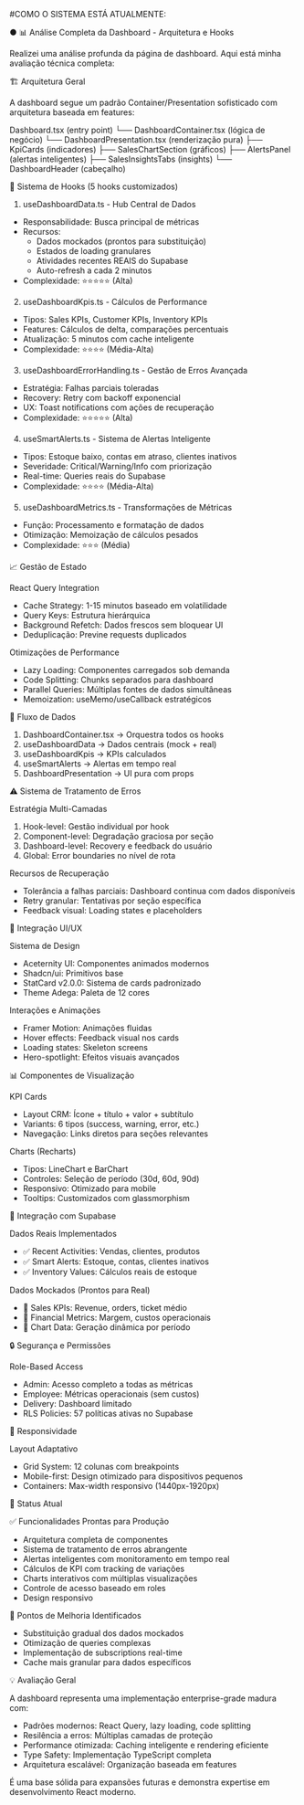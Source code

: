 #COMO O SISTEMA ESTÁ ATUALMENTE: 

● 📊 Análise Completa da Dashboard - Arquitetura e Hooks

  Realizei uma análise profunda da página de dashboard. Aqui está minha avaliação técnica completa:

  🏗️ Arquitetura Geral

  A dashboard segue um padrão Container/Presentation sofisticado com arquitetura baseada em features:

  Dashboard.tsx (entry point)
    └── DashboardContainer.tsx (lógica de negócio)
        └── DashboardPresentation.tsx (renderização pura)
            ├── KpiCards (indicadores)
            ├── SalesChartSection (gráficos)
            ├── AlertsPanel (alertas inteligentes)
            ├── SalesInsightsTabs (insights)
            └── DashboardHeader (cabeçalho)

  🔧 Sistema de Hooks (5 hooks customizados)

  1. useDashboardData.ts - Hub Central de Dados

  - Responsabilidade: Busca principal de métricas
  - Recursos:
    - Dados mockados (prontos para substituição)
    - Estados de loading granulares
    - Atividades recentes REAIS do Supabase
    - Auto-refresh a cada 2 minutos
  - Complexidade: ⭐⭐⭐⭐⭐ (Alta)

  2. useDashboardKpis.ts - Cálculos de Performance

  - Tipos: Sales KPIs, Customer KPIs, Inventory KPIs
  - Features: Cálculos de delta, comparações percentuais
  - Atualização: 5 minutos com cache inteligente
  - Complexidade: ⭐⭐⭐⭐ (Média-Alta)

  3. useDashboardErrorHandling.ts - Gestão de Erros Avançada

  - Estratégia: Falhas parciais toleradas
  - Recovery: Retry com backoff exponencial
  - UX: Toast notifications com ações de recuperação
  - Complexidade: ⭐⭐⭐⭐⭐ (Alta)

  4. useSmartAlerts.ts - Sistema de Alertas Inteligente

  - Tipos: Estoque baixo, contas em atraso, clientes inativos
  - Severidade: Critical/Warning/Info com priorização
  - Real-time: Queries reais do Supabase
  - Complexidade: ⭐⭐⭐⭐ (Média-Alta)

  5. useDashboardMetrics.ts - Transformações de Métricas

  - Função: Processamento e formatação de dados
  - Otimização: Memoização de cálculos pesados
  - Complexidade: ⭐⭐⭐ (Média)

  📈 Gestão de Estado

  React Query Integration

  - Cache Strategy: 1-15 minutos baseado em volatilidade
  - Query Keys: Estrutura hierárquica
  - Background Refetch: Dados frescos sem bloquear UI
  - Deduplicação: Previne requests duplicados

  Otimizações de Performance

  - Lazy Loading: Componentes carregados sob demanda
  - Code Splitting: Chunks separados para dashboard
  - Parallel Queries: Múltiplas fontes de dados simultâneas
  - Memoization: useMemo/useCallback estratégicos

  🔄 Fluxo de Dados

  1. DashboardContainer.tsx → Orquestra todos os hooks
  2. useDashboardData → Dados centrais (mock + real)
  3. useDashboardKpis → KPIs calculados
  4. useSmartAlerts → Alertas em tempo real
  5. DashboardPresentation → UI pura com props

  ⚠️ Sistema de Tratamento de Erros

  Estratégia Multi-Camadas

  1. Hook-level: Gestão individual por hook
  2. Component-level: Degradação graciosa por seção
  3. Dashboard-level: Recovery e feedback do usuário
  4. Global: Error boundaries no nível de rota

  Recursos de Recuperação

  - Tolerância a falhas parciais: Dashboard continua com dados disponíveis
  - Retry granular: Tentativas por seção específica
  - Feedback visual: Loading states e placeholders

  🎨 Integração UI/UX

  Sistema de Design

  - Aceternity UI: Componentes animados modernos
  - Shadcn/ui: Primitivos base
  - StatCard v2.0.0: Sistema de cards padronizado
  - Theme Adega: Paleta de 12 cores

  Interações e Animações

  - Framer Motion: Animações fluidas
  - Hover effects: Feedback visual nos cards
  - Loading states: Skeleton screens
  - Hero-spotlight: Efeitos visuais avançados

  📊 Componentes de Visualização

  KPI Cards

  - Layout CRM: Ícone + título + valor + subtítulo
  - Variants: 6 tipos (success, warning, error, etc.)
  - Navegação: Links diretos para seções relevantes

  Charts (Recharts)

  - Tipos: LineChart e BarChart
  - Controles: Seleção de período (30d, 60d, 90d)
  - Responsivo: Otimizado para mobile
  - Tooltips: Customizados com glassmorphism

  💾 Integração com Supabase

  Dados Reais Implementados

  - ✅ Recent Activities: Vendas, clientes, produtos
  - ✅ Smart Alerts: Estoque, contas, clientes inativos
  - ✅ Inventory Values: Cálculos reais de estoque

  Dados Mockados (Prontos para Real)

  - 🧪 Sales KPIs: Revenue, orders, ticket médio
  - 🧪 Financial Metrics: Margem, custos operacionais
  - 🧪 Chart Data: Geração dinâmica por período

  🔒 Segurança e Permissões

  Role-Based Access

  - Admin: Acesso completo a todas as métricas
  - Employee: Métricas operacionais (sem custos)
  - Delivery: Dashboard limitado
  - RLS Policies: 57 políticas ativas no Supabase

  📱 Responsividade

  Layout Adaptativo

  - Grid System: 12 colunas com breakpoints
  - Mobile-first: Design otimizado para dispositivos pequenos
  - Containers: Max-width responsivo (1440px-1920px)

  🚀 Status Atual

  ✅ Funcionalidades Prontas para Produção

  - Arquitetura completa de componentes
  - Sistema de tratamento de erros abrangente
  - Alertas inteligentes com monitoramento em tempo real
  - Cálculos de KPI com tracking de variações
  - Charts interativos com múltiplas visualizações
  - Controle de acesso baseado em roles
  - Design responsivo

  🔧 Pontos de Melhoria Identificados

  - Substituição gradual dos dados mockados
  - Otimização de queries complexas
  - Implementação de subscriptions real-time
  - Cache mais granular para dados específicos

  💡 Avaliação Geral

  A dashboard representa uma implementação enterprise-grade madura com:
  - Padrões modernos: React Query, lazy loading, code splitting
  - Resilência a erros: Múltiplas camadas de proteção
  - Performance otimizada: Caching inteligente e rendering eficiente
  - Type Safety: Implementação TypeScript completa
  - Arquitetura escalável: Organização baseada em features

  É uma base sólida para expansões futuras e demonstra expertise em desenvolvimento React moderno.